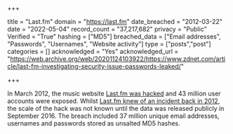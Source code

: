 +++

title = "Last.fm"
domain = "https://last.fm"
date_breached = "2012-03-22"
date = "2022-05-04"
record_count = "37,217,682"
privacy = "Public"
Verified = "True"
hashing = ["MD5"]
breached_data = ["Email addresses", "Passwords", "Usernames", "Website activity"]
type = ["posts","post"]
categories = []
acknowledged = "Yes"
acknowledged_url = "https://web.archive.org/web/20201124103922/https://www.zdnet.com/article/last-fm-investigating-security-issue-passwords-leaked/"

+++


In March 2012, the music website <a href="https://techcrunch.com/2016/09/01/43-million-passwords-hacked-in-last-fm-breach/" target="_blank" rel="noopener">Last.fm was hacked</a> and 43 million user accounts were exposed. Whilst <a href="http://www.last.fm/passwordsecurity" target="_blank" rel="noopener">Last.fm knew of an incident back in 2012</a>, the scale of the hack was not known until the data was released publicly in September 2016. The breach included 37 million unique email addresses, usernames and passwords stored as unsalted MD5 hashes.

